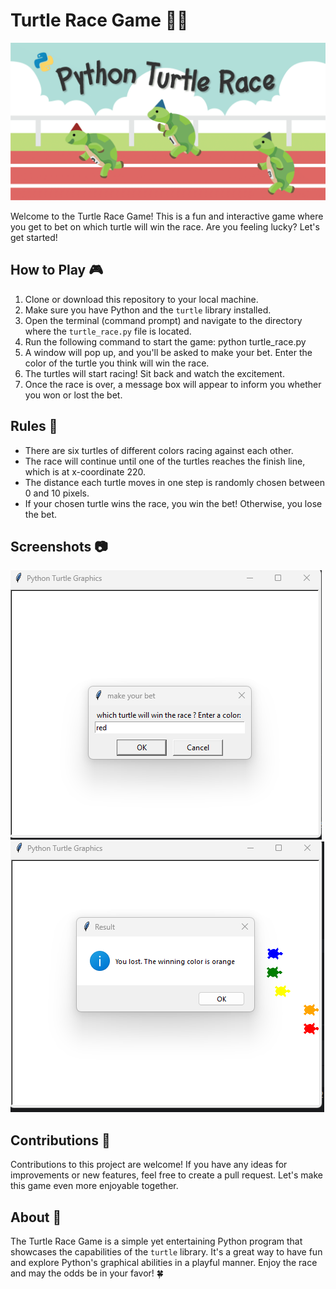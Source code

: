 # Turtle Race Game 🐢🏁

![turtle_race](turtlerace.png)

Welcome to the Turtle Race Game! This is a fun and interactive game where you get to bet on which turtle will win the race. Are you feeling lucky? Let's get started!

## How to Play 🎮

1. Clone or download this repository to your local machine.
2. Make sure you have Python and the `turtle` library installed.
3. Open the terminal (command prompt) and navigate to the directory where the `turtle_race.py` file is located.
4. Run the following command to start the game:
    python turtle_race.py
5. A window will pop up, and you'll be asked to make your bet. Enter the color of the turtle you think will win the race.
6. The turtles will start racing! Sit back and watch the excitement.
7. Once the race is over, a message box will appear to inform you whether you won or lost the bet.

## Rules 📜

- There are six turtles of different colors racing against each other.
- The race will continue until one of the turtles reaches the finish line, which is at x-coordinate 220.
- The distance each turtle moves in one step is randomly chosen between 0 and 10 pixels.
- If your chosen turtle wins the race, you win the bet! Otherwise, you lose the bet.

## Screenshots 📷

![turtle_race_screenshot_1](starting.png)
![turtle_race_screenshot_2](finish.png)

## Contributions 🤝

Contributions to this project are welcome! If you have any ideas for improvements or new features, feel free to create a pull request. Let's make this game even more enjoyable together.

## About 🐢

The Turtle Race Game is a simple yet entertaining Python program that showcases the capabilities of the `turtle` library. It's a great way to have fun and explore Python's graphical abilities in a playful manner. Enjoy the race and may the odds be in your favor! 🍀

